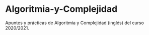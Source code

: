 # Algoritmia-y-Complejidad

Apuntes y prácticas de Algoritmia y Complejidad (inglés) del curso 2020/2021.
